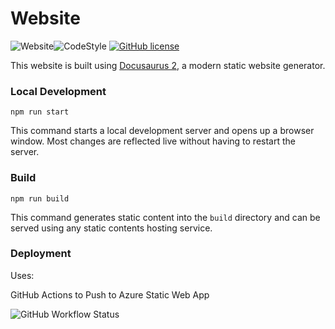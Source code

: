 # Website
![Website](https://img.shields.io/website?down_color=red&down_message=offline&logo=Microsoft%20Azure&up_color=green&up_message=online&url=https%3A%2F%2Fanthonycastaneda.com)![CodeStyle](https://img.shields.io/static/v1?label=code%20style&message=prettier&color=ff69b4&logo=prettier&logoColor=ff69b4)  [![GitHub license](https://img.shields.io/github/license/anthonycastaneda/web)](https://github.com/anthonycastaneda/web/blob/main/LICENSE)

This website is built using [Docusaurus 2](https://docusaurus.io/), a modern static website generator.

### Local Development

```shell
npm run start
```

This command starts a local development server and opens up a browser window. Most changes are reflected live without having to restart the server.

### Build

```shell
npm run build
```

This command generates static content into the `build` directory and can be served using any static contents hosting service.

### Deployment

Uses:

GitHub Actions to Push to Azure Static Web App

![GitHub Workflow Status](https://img.shields.io/github/workflow/status/anthonycastaneda/web/azure-static-webapps?color=green&label=Deploy&logo=Microsoft%20Azure)
